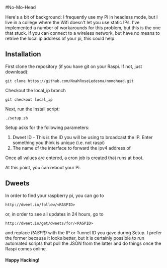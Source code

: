 #No-Mo-Head

Here's a bit of background: I frequently use my Pi in headless mode, but I live in a college where the Wifi doesn't let you use static IPs. I've implemented a number of workarounds for this problem, but this is the one that stuck. If you can connect to a wireless network, but have no means to retrive the local ip address of your pi, this could help.

## Installation

First clone the repository (if you have git on your Raspi. If not, just download):
```
git clone https://github.com/NoahRoseLedesma/nomohead.git
```

Checkout the local_ip branch
```
git checkout local_ip
```

Next, run the install script:
```
./setup.sh
```

Setup asks for the following parameters:

1. Dweet ID - This is the ID you will be using to broadcast the IP. Enter something you think is unique (i.e. not raspi)
2. The name of the interface to forward the ipv4 address of

Once all values are entered, a cron job is created that runs at boot.

At this point, you can reboot your Pi.

## Dweets

In order to find your raspberry pi, you can go to 
```
http://dweet.io/follow/<RASPID>
```
or, in order to see all updates in 24 hours, go to 
```
http://dweet.io/get/dweets/for/<RASPID>
```
and replace _RASPID_ with the IP or Tunnel ID you gave during Setup. 
I prefer the former because it looks better, but it is certainly possible to run automated scripts that poll the JSON from the latter and do things once the Raspi comes online.

#### Happy Hacking!
